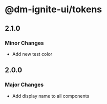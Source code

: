 # @dm-ignite-ui/tokens

## 2.1.0

### Minor Changes

- Add new test color

## 2.0.0

### Major Changes

- Add display name to all components
